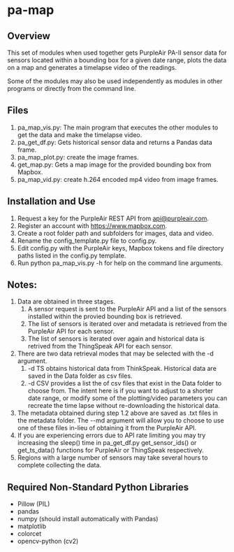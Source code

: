 # pa-map
 
## Overview
This set of modules when used together gets PurpleAir PA-II sensor data for sensors located within a bounding box for a given date range, plots the data on a map and generates a timelapse video of the readings.

Some of the modules may also be used independently as modules in other programs or directly from the command line.

## Files
1. pa_map_vis.py: The main program that executes the other modules to get the data and make the timelapse video.
2. pa_get_df.py: Gets historical sensor data and returns a Pandas data frame.
3. pa_map_plot.py: create the image frames. 
4. get_map.py: Gets a map image for the provided bounding box from Mapbox. 
5. pa_map_vid.py: create h.264 encoded mp4 video from image frames.

## Installation and Use
1. Request a key for the PurpleAir REST API from api@purpleair.com.
2. Register an account with https://www.mapbox.com.
3. Create a root folder path and subfolders for images, data and video.
4. Rename the config_template.py file to config.py.
5. Edit config.py with the PurpleAir keys, Mapbox tokens and file directory paths listed in the config.py template.
6. Run python pa_map_vis.py -h for help on the command line arguments.

## Notes:
1. Data are obtained in three stages.
    1. A sensor request is sent to the PurpleAir API and a list of the sensors installed within the provied bounding box is retrieved.
    2. The list of sensors is iterated over and metadata is retrieved from the PurpleAir API for each sensor.
    3. The list of sensors is iterated over again and historical data is retrived from the ThingSpeak API for each sensor.
2. There are two data retrieval modes that may be selected with the -d argument. 
    1. -d TS obtains historical data from ThinkSpeak. Historical data are saved in the Data folder as csv files.
    2. -d CSV provides a list the of csv files that exist in the Data folder to choose from. The intent here is if you want to adjust to a shorter date range, or modify some of the plotting/video parameters you can recreate the time lapse without re-downloading the historical data.
3. The metadata obtained during step 1.2 above are saved as .txt files in the metadata folder. The --md argument will allow you to choose to use one of these files in-lieu of obtaining it from the PurpleAir API.
4. If you are experiencing errors due to API rate limiting you may try increasing the sleep() time in pa_get_df.py get_sensor_ids() or get_ts_data() functions for PurpleAir or ThingSpeak respectively.
5. Regions with a large number of sensors may take several hours to complete collecting the data.

## Required Non-Standard Python Libraries
- Pillow (PIL)
- pandas
- numpy (should install automatically with Pandas)
- matplotlib
- colorcet
- opencv-python (cv2)